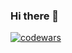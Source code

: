 ### Hi there 👋

[![codewars](https://www.codewars.com/users/JuliaKuvsh/badges/large)](https://www.codewars.com/users/JuliaKuvsh)   

<!--
**JuliaKuvsh/JuliaKuvsh** is a ✨ _special_ ✨ repository because its `README.md` (this file) appears on your GitHub profile.

Here are some ideas to get you started:

- 🔭 I’m currently working on ...
- 🌱 I’m currently learning ...
- 👯 I’m looking to collaborate on ...
- 🤔 I’m looking for help with ...
- 💬 Ask me about ...
- 📫 How to reach me: ...
- 😄 Pronouns: ...
- ⚡ Fun fact: ...
-->

